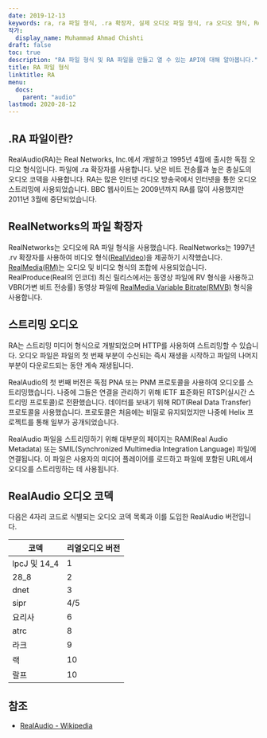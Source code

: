 ```yaml
---
date: 2019-12-13
keywords: ra, ra 파일 형식, .ra 확장자, 실제 오디오 파일 형식, ra 오디오 형식, RealAudio 파일 형식
작가:
  display_name: Muhammad Ahmad Chishti
draft: false
toc: true
description: "RA 파일 형식 및 RA 파일을 만들고 열 수 있는 API에 대해 알아봅니다."
title: RA 파일 형식
linktitle: RA
menu:
  docs:
    parent: "audio"
lastmod: 2020-28-12
---
```


## .RA 파일이란?

RealAudio(RA)는 Real Networks, Inc.에서 개발하고 1995년 4월에 출시한 독점 오디오 형식입니다. 파일에 .ra 확장자를 사용합니다. 낮은 비트 전송률과 높은 충실도의 오디오 코덱을 사용합니다. RA는 많은 인터넷 라디오 방송국에서 인터넷을 통한 오디오 스트리밍에 사용되었습니다. BBC 웹사이트는 2009년까지 RA를 많이 사용했지만 2011년 3월에 중단되었습니다.

## RealNetworks의 파일 확장자 ##

RealNetworks는 오디오에 RA 파일 형식을 사용했습니다. RealNetworks는 1997년 .rv 확장자를 사용하여 비디오 형식([RealVideo](/ko/video/rv/))을 제공하기 시작했습니다. [RealMedia(RM)](/ko/video/rm/)는 오디오 및 비디오 형식의 조합에 사용되었습니다. RealProduce(Real의 인코더) 최신 릴리스에서는 동영상 파일에 RV 형식을 사용하고 VBR(가변 비트 전송률) 동영상 파일에 [RealMedia Variable Bitrate(RMVB)](/ko/video/rmvb/) 형식을 사용합니다.

## 스트리밍 오디오 ##

RA는 스트리밍 미디어 형식으로 개발되었으며 HTTP를 사용하여 스트리밍할 수 있습니다. 오디오 파일은 파일의 첫 번째 부분이 수신되는 즉시 재생을 시작하고 파일의 나머지 부분이 다운로드되는 동안 계속 재생됩니다.

RealAudio의 첫 번째 버전은 독점 PNA 또는 PNM 프로토콜을 사용하여 오디오를 스트리밍했습니다. 나중에 그들은 연결을 관리하기 위해 IETF 표준화된 RTSP(실시간 스트리밍 프로토콜)로 전환했습니다. 데이터를 보내기 위해 RDT(Real Data Transfer) 프로토콜을 사용했습니다. 프로토콜은 처음에는 비밀로 유지되었지만 나중에 Helix 프로젝트를 통해 일부가 공개되었습니다.

RealAudio 파일을 스트리밍하기 위해 대부분의 페이지는 RAM(Real Audio Metadata) 또는 SMIL(Synchronized Multimedia Integration Language) 파일에 연결됩니다. 이 파일은 사용자의 미디어 플레이어를 로드하고 파일에 포함된 URL에서 오디오를 스트리밍하는 데 사용됩니다.

## RealAudio 오디오 코덱 ##

다음은 4자리 코드로 식별되는 오디오 코덱 목록과 이를 도입한 RealAudio 버전입니다.

|코덱|리얼오디오 버전|
|---|---|
|lpcJ 및 14_4|1|
|28_8|2|
|dnet|3|
|sipr|4/5|
|요리사|6|
|atrc|8|
|라크|9|
|랙|10|
|랄프|10|

## 참조 ##

- [RealAudio - Wikipedia](https://en.wikipedia.org/wiki/RealAudio)

